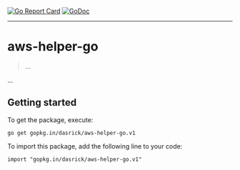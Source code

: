 [![Go Report Card](https://goreportcard.com/badge/github.com/dasrick/aws-helper-go)](https://goreportcard.com/report/github.com/dasrick/aws-helper-go)
[![GoDoc](https://godoc.org/github.com/dasrick/aws-helper-go?status.svg)](https://godoc.org/github.com/dasrick/aws-helper-go)

***

# aws-helper-go

> ...

...

## Getting started

To get the package, execute:

```
go get gopkg.in/dasrick/aws-helper-go.v1
```

To import this package, add the following line to your code:

```
import "gopkg.in/dasrick/aws-helper-go.v1"
```

